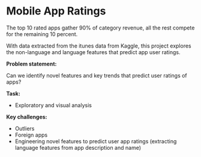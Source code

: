 # Mobile App Ratings 

The top 10 rated apps gather 90% of category revenue, all the rest compete for the remaining 10 percent.

With data extracted from the itunes data from Kaggle, this project explores the non-language and language features that predict app user ratings.

**Problem statement:**

Can we identify novel features and key trends that predict user ratings of apps? 

**Task:**

- Exploratory and visual analysis 

**Key challenges:**
- Outliers 
- Foreign apps 
- Engineering novel features to predict user app ratings (extracting language features from app description and name) 

